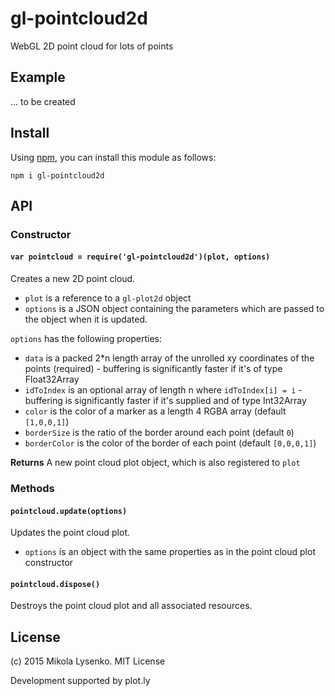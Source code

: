 gl-pointcloud2d
============
WebGL 2D point cloud for lots of points

## Example
... to be created

## Install
Using [npm](https://docs.npmjs.com/), you can install this module as follows:

```
npm i gl-pointcloud2d
```

## API

### Constructor

#### `var pointcloud = require('gl-pointcloud2d')(plot, options)`
Creates a new 2D point cloud.

* `plot` is a reference to a `gl-plot2d` object
* `options` is a JSON object containing the parameters which are passed to the object when it is updated.

`options` has the following properties:

* `data` is a packed 2*n length array of the unrolled xy coordinates of the points (required) - buffering is significantly faster if it's of type Float32Array
* `idToIndex` is an optional array of length n where `idToIndex[i] = i` - buffering is significantly faster if it's supplied and of type Int32Array
* `color` is the color of a marker as a length 4 RGBA array (default `[1,0,0,1]`)
* `borderSize` is the ratio of the border around each point (default `0`)
* `borderColor` is the color of the border of each point (default `[0,0,0,1]`)

**Returns** A new point cloud plot object, which is also registered to `plot`

### Methods

#### `pointcloud.update(options)`
Updates the point cloud plot.

* `options` is an object with the same properties as in the point cloud plot constructor

#### `pointcloud.dispose()`
Destroys the point cloud plot and all associated resources.

## License
(c) 2015 Mikola Lysenko. MIT License

Development supported by plot.ly
